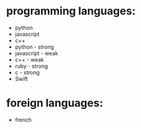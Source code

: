 # programming languages:

- python
- javascript
- c++
- python - strong
- javascript - weak
- c++ - weak
- ruby - strong
- c - strong
- Swift

# foreign languages:

- french
